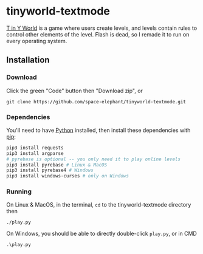# tinyworld-textmode
[T in Y World] is a game where users create levels, and levels contain rules to control other elements of the level. Flash is dead, so I remade it to run on every operating system.

## Installation

### Download
Click the green "Code" button then "Download zip", or
```
git clone https://github.com/space-elephant/tinyworld-textmode.git
```

### Dependencies  
You'll need to have [Python] installed, then install these dependencies with [pip]:
```bash
pip3 install requests
pip3 install argparse
# pyrebase is optional -- you only need it to play online levels
pip3 install pyrebase # Linux & MacOS 
pip3 install pyrebase4 # Windows
pip3 install windows-curses # only on Windows
```

### Running
On Linux & MacOS, in the terminal, `cd` to the tinyworld-textmode directory then
```
./play.py
```
On Windows, you should be able to directly double-click `play.py`, or in CMD
```
.\play.py
```

[T in Y World]: http://radar.spacebar.org/f/a/weblog/comment/1/1081
[Python]: https://www.python.org/downloads/
[pip]: https://pip.pypa.io/en/stable/getting-started/
